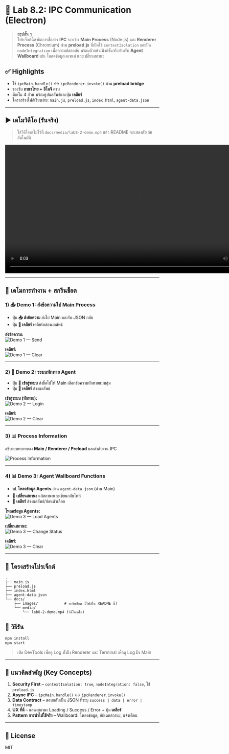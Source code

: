 # 🔄 Lab 8.2: IPC Communication (Electron)

> **สรุปสั้น ๆ**  
> โปรเจ็กต์นี้สาธิตการสื่อสาร **IPC** ระหว่าง **Main Process** (Node.js) และ **Renderer Process** (Chromium) ผ่าน **preload.js** ที่เปิดใช้ `contextIsolation` และปิด `nodeIntegration` เพื่อความปลอดภัย พร้อมตัวอย่างฟังก์ชันจริงสำหรับ **Agent Wallboard** เช่น โหลดข้อมูลเอเจนต์ และเปลี่ยนสถานะ

## ✅ Highlights
- ใช้ `ipcMain.handle()` ↔ `ipcRenderer.invoke()` ผ่าน **preload bridge**
- รองรับ **ภาษาไทย + อีโมจิ** ครบ
- มีเดโม 4 ส่วน พร้อมรูปผลลัพธ์และปุ่ม **เคลียร์**
- โครงสร้างไฟล์เรียบง่าย: `main.js`, `preload.js`, `index.html`, `agent-data.json`

---

## ▶️ เดโมวิดีโอ (รันจริง)
> ใส่วิดีโอเดโมไว้ที่ `docs/media/lab8-2-demo.mp4` แล้ว README จะแสดงตัวเล่นอัตโนมัติ

<video src="docs/media/lab8-2-demo.mp4" controls width="840"></video>

---

## 🧪 เดโมการทำงาน + สกรีนช็อต

### 1) 📤 Demo 1: ส่งข้อความไป Main Process
- ปุ่ม **📤 ส่งข้อความ** ส่งไป Main และรับ JSON กลับ
- ปุ่ม **🧹 เคลียร์** เคลียร์กล่องผลลัพธ์

**ส่งข้อความ:**  
![Demo 1 — Send](docs/images/demo1_send.png)

**เคลียร์:**  
![Demo 1 — Clear](docs/images/demo1_clear.png)

---

### 2) 👋 Demo 2: ระบบทักทาย Agent
- ปุ่ม **👋 เข้าสู่ระบบ** ส่งชื่อไปให้ Main เลือกข้อความทักทายแบบสุ่ม
- ปุ่ม **🧹 เคลียร์** ล้างผลลัพธ์

**เข้าสู่ระบบ (ทักทาย):**  
![Demo 2 — Login](docs/images/demo2_login.png)

**เคลียร์:**  
![Demo 2 — Clear](docs/images/demo2_clear.png)

---

### 3) 📊 Process Information
อธิบายบทบาทของ **Main / Renderer / Preload** และลำดับงาน IPC

![Process Information](docs/images/process_info.png)

---

### 4) 📊 Demo 3: Agent Wallboard Functions
- **📊 โหลดข้อมูล Agents** อ่าน `agent-data.json` (ผ่าน Main)
- **🔄 เปลี่ยนสถานะ** แก้สถานะและเขียนกลับไฟล์
- **🧹 เคลียร์** ล้างผลลัพธ์/ซ่อนตัวเลือก

**โหลดข้อมูล Agents:**  
![Demo 3 — Load Agents](docs/images/demo3_load.png)

**เปลี่ยนสถานะ:**  
![Demo 3 — Change Status](docs/images/demo3_change.png)

**เคลียร์:**  
![Demo 3 — Clear](docs/images/demo3_clear.png)

---

## 🧱 โครงสร้างโปรเจ็กต์
```
.
├── main.js
├── preload.js
├── index.html
├── agent-data.json
└── docs/
    ├── images/            # สกรีนช็อต (ไฟล์ใน README นี้)
    └── media/
        └── lab8-2-demo.mp4 (วิดีโอเดโม)
```

## 🚀 วิธีรัน
```bash
npm install
npm start
```

> เปิด DevTools เพื่อดู Log ทั้งฝั่ง Renderer และ Terminal เพื่อดู Log ฝั่ง Main

---

## 🔑 แนวคิดสำคัญ (Key Concepts)
1. **Security First** – `contextIsolation: true`, `nodeIntegration: false`, ใช้ `preload.js`
2. **Async IPC** – `ipcMain.handle()` ↔ `ipcRenderer.invoke()`
3. **Data Contract** – ตอบกลับเป็น JSON ที่ระบุ `success | data | error | timestamp`
4. **UX ที่ดี** – แสดงสถานะ Loading / Success / Error + ปุ่ม **เคลียร์**
5. **Pattern การนำไปใช้จริง** – Wallboard: โหลดข้อมูล, อัปเดตสถานะ, แจ้งเตือน

---

## 📝 License
MIT
